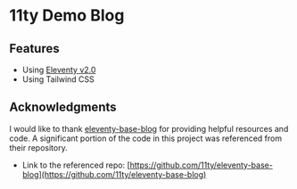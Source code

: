 # 11ty Demo Blog

## Features

- Using [Eleventy v2.0](https://www.11ty.dev/blog/eleventy-v2/)
- Using Tailwind CSS

## Acknowledgments

I would like to thank [eleventy-base-blog](https://github.com/11ty/eleventy-base-blog) for providing helpful resources and code. A significant portion of the code in this project was referenced from their repository.

- Link to the referenced repo: [https://github.com/11ty/eleventy-base-blog](https://github.com/11ty/eleventy-base-blog)
